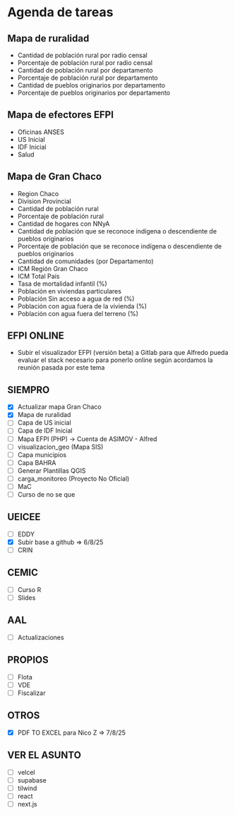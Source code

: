 # Agenda de tareas

## Mapa de ruralidad
- Cantidad de población rural por radio censal
- Porcentaje de población rural por radio censal
- Cantidad de población rural por departamento
- Porcentaje de población rural por departamento
- Cantidad de pueblos originarios por departamento
- Porcentaje de pueblos originarios por departamento

## Mapa de efectores EFPI
- Oficinas ANSES
- US Inicial
- IDF Inicial
- Salud

## Mapa de Gran Chaco
- Region Chaco
- Division Provincial
- Cantidad de población rural
- Porcentaje de población rural
- Cantidad de hogares con NNyA
- Cantidad de población que se reconoce indígena o descendiente de pueblos originarios
- Porcentaje de población que se reconoce indígena o descendiente de pueblos originarios
- Cantidad de comunidades (por Departamento)
- ICM Región Gran Chaco
- ICM Total País
- Tasa de mortalidad infantil (%)
- Población en viviendas particulares
- Población Sin acceso a agua de red (%)
- Población con agua fuera de la vivienda (%)
- Población con agua fuera del terreno (%)
  
## EFPI ONLINE
- Subir el visualizador EFPI (versión beta) a Gitlab para que Alfredo pueda evaluar el stack necesario para ponerlo online según acordamos la reunión pasada por este tema

## SIEMPRO
- [x] Actualizar mapa Gran Chaco
- [x] Mapa de ruralidad
- [ ] Capa de US inicial
- [ ] Capa de IDF Inicial
- [ ] Mapa EFPI (PHP) -> Cuenta de ASIMOV - Alfred
- [ ] visualizacion_geo (Mapa SIS)
- [ ] Capa municipios
- [ ] Capa BAHRA
- [ ] Generar Plantillas QGIS
- [ ] carga_monitoreo (Proyecto No Oficial)
- [ ] MaC
- [ ] Curso de no se que 

## UEICEE
- [ ] EDDY
- [x] Subir base a github => 6/8/25
- [ ] CRIN

## CEMIC
- [ ] Curso R
- [ ] Slides

## AAL
- [ ] Actualizaciones

## PROPIOS
- [ ] Flota
- [ ] VDE
- [ ] Fiscalizar

## OTROS
- [x] PDF TO EXCEL para Nico Z => 7/8/25

## VER EL ASUNTO
- [ ] velcel
- [ ] supabase
- [ ] tilwind
- [ ] react
- [ ] next.js
